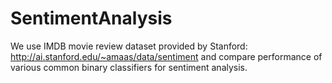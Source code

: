 # SentimentAnalysis

We use IMDB movie review dataset provided by Stanford: http://ai.stanford.edu/~amaas/data/sentiment and compare performance of various common binary classifiers for sentiment analysis.
